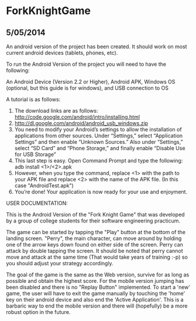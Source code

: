 ForkKnightGame
==============

5/05/2014
-----------------------------
An android version of the project has been created. It should work on most current android devices (tablets, phones, etc).

To run the Android Version of the project you will need to have the following:

An Android Device (Version 2.2 or Higher),
Android APK,
Windows OS (optional, but this guide is for windows),
and USB connection to OS

A tutorial is as follows:

1. The download links are as follows: http://code.google.com/android/intro/installing.html
2. http://dl.google.com/android/android_usb_windows.zip
3. You need to modify your Android’s settings to allow the installation of applications from other sources. Under “Settings,” select “Application Settings” and then enable “Unknown Sources.” Also under “Settings,” select “SD Card” and “Phone Storage,” and finally enable “Disable Use for USB Storage”
4. This last step is easy. Open Command Prompt and type the following: adb install <1>/<2>.apk
5. However, when you type the command, replace <1> with the path to your APK file and replace <2> with the name of the APK file. (In this case "AndroidTest.apk")
6. You’re done! Your application is now ready for your use and enjoyment.

USER DOCUMENTATION:

This is the Android Version of the "Fork Knight Game" that was developed by a group of college students for their software engineering practicum.

The game can be started by tapping the "Play" button at the bottom of the landing screen.
"Perry", the main character, can move around by holding one of the arrow keys down found on either side of the screen. Perry can attack by double tapping the screen. It should be noted that perry cannot move and attack at the same time (That would take years of training :-p) so you should adjust your strategy accordingly.

The goal of the game is the same as the Web version, survive for as long as possible and obtain the highest score. For the mobile version jumping has been disabled and there is no "Replay Button" implemented. To start a 'new' game, the user will have to exit the game manually by touching the 'home' key on their android device and also end the 'Active Application'. This is a barbaric way to end the mobile version and there will (hopefully) be a more robust option in the future.
